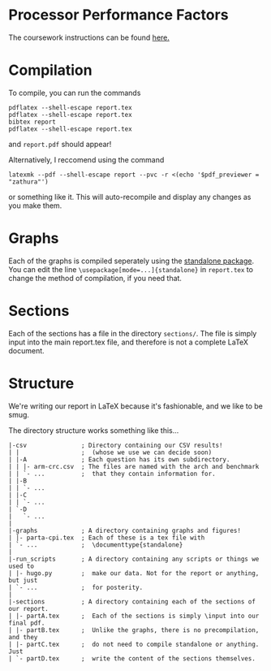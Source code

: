 # Processor Performance Factors

The coursework instructions can be found [here.](https://secure.ecs.soton.ac.uk/noteswiki/images/2020_gem5_assignment_v1.pdf)

# Compilation

To compile, you can run the commands
```
pdflatex --shell-escape report.tex
pdflatex --shell-escape report.tex
bibtex report
pdflatex --shell-escape report.tex
```

and `report.pdf` should appear!

Alternatively, I reccomend using the command
```
latexmk --pdf --shell-escape report --pvc -r <(echo '$pdf_previewer = "zathura"')
```
or something like it.
This will auto-recompile and display any changes as you make them.

# Graphs

Each of the graphs is compiled seperately using the
[standalone package](https://ctan.org/pkg/standalone?lang=en). You can
edit the line `\usepackage[mode=...]{standalone}` in `report.tex` to
change the method of compilation, if you need that.

# Sections

Each of the sections has a file in the directory `sections/`. The file is
simply input into the main report.tex file, and therefore is not a complete
LaTeX document.

# Structure

We're writing our report in LaTeX because it's fashionable, and we
like to be smug.

The directory structure works something like this...

```
|-csv               ; Directory containing our CSV results!
| |                 ;  (whose we use we can decide soon)
| |-A               ; Each question has its own subdirectory.
| | |- arm-crc.csv  ; The files are named with the arch and benchmark
| | `- ...          ;  that they contain information for.
| |-B
| | `- ...
| |-C
| | `- ...
| `-D
|   `- ...
|
|-graphs            ; A directory containing graphs and figures!
| |- parta-cpi.tex  ; Each of these is a tex file with
| `- ...            ;  \documenttype{standalone}
|
|-run_scripts       ; A directory containing any scripts or things we used to
| |- hugo.py        ;  make our data. Not for the report or anything, but just
| `- ...            ;  for posterity.
|
|-sections          ; A directory containing each of the sections of our report.
| |- partA.tex      ;  Each of the sections is simply \input into our final pdf.
| |- partB.tex      ;  Unlike the graphs, there is no precompilation, and they
| |- partC.tex      ;  do not need to compile standalone or anything. Just
| `- partD.tex      ;  write the content of the sections themselves.
```
